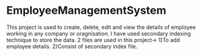 # EmployeeManagementSystem
This project is used to create, delete, edit and view the details of employee working in any company or oragnisation. I have used secondary indexing technique to store the data. 2 files are used in this project-> 
1)To add employee details.
2)Consist of secondary index file.
